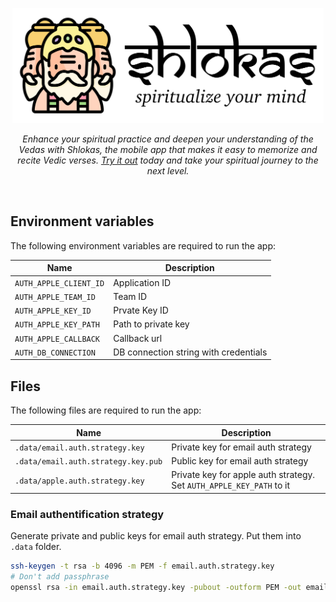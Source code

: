 <p align="center">
    <img src="docs/logo.svg" height="184px"/>
</p>

<p align="center"><i>Enhance your spiritual practice and deepen your understanding of the Vedas with Shlokas, the mobile app that makes it easy to memorize and recite Vedic verses. <a href='https://shlokas.app'>Try it out</a> today and take your spiritual journey to the next level.</i></p><br>


## Environment variables

The following environment variables are required to run the app:

| Name                   | Description                           |
| ---------------------- | ------------------------------------- |
| `AUTH_APPLE_CLIENT_ID` | Application ID                        |
| `AUTH_APPLE_TEAM_ID`   | Team ID                               |
| `AUTH_APPLE_KEY_ID`    | Prvate Key ID                         |
| `AUTH_APPLE_KEY_PATH`  | Path to private key                   |
| `AUTH_APPLE_CALLBACK`  | Callback url                          |
| `AUTH_DB_CONNECTION`   | DB connection string with credentials |

## Files

The following files are required to run the app:

| Name                                | Description                                                          |
| ----------------------------------- | -------------------------------------------------------------------- |
| `.data/email.auth.strategy.key`     | Private key for email auth strategy                                  |
| `.data/email.auth.strategy.key.pub` | Public key for email auth strategy                                   |
| `.data/apple.auth.strategy.key`     | Private key for apple auth strategy. Set `AUTH_APPLE_KEY_PATH` to it |

### Email authentification strategy

Generate private and public keys for email auth strategy. Put them into `.data` folder.

```sh
ssh-keygen -t rsa -b 4096 -m PEM -f email.auth.strategy.key
# Don't add passphrase
openssl rsa -in email.auth.strategy.key -pubout -outform PEM -out email.auth.strategy.key.pub
```